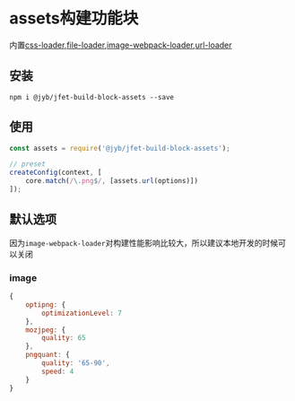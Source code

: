 # assets构建功能块

内置[css-loader](https://github.com/webpack-contrib/css-loader),[file-loader](https://github.com/webpack-contrib/file-loader),[image-webpack-loader](https://github.com/tcoopman/image-webpack-loader),[url-loader](https://github.com/webpack-contrib/url-loader)

## 安装

```shell
npm i @jyb/jfet-build-block-assets --save
```

## 使用

```javascript
const assets = require('@jyb/jfet-build-block-assets');

// preset
createConfig(context, [
    core.match(/\.png$/, [assets.url(options)])
]);
```

## 默认选项

因为`image-webpack-loader`对构建性能影响比较大，所以建议本地开发的时候可以关闭

### image

```javascript
{
    optipng: {
        optimizationLevel: 7
    },
    mozjpeg: {
        quality: 65
    },
    pngquant: {
        quality: '65-90',
        speed: 4
    }
}
```